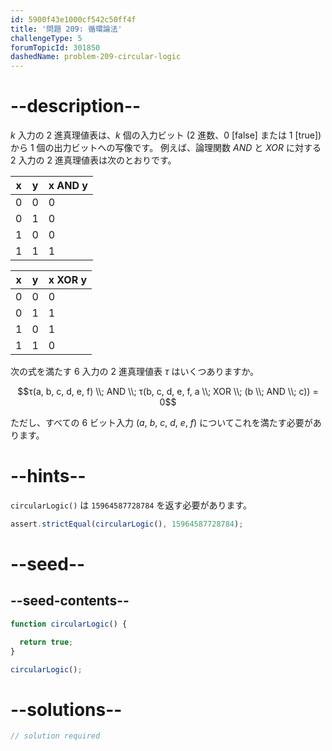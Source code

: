 ```yaml
---
id: 5900f43e1000cf542c50ff4f
title: '問題 209: 循環論法'
challengeType: 5
forumTopicId: 301850
dashedName: problem-209-circular-logic
---
```


# --description--

$k$ 入力の 2 進真理値表は、$k$ 個の入力ビット (2 進数、0 [false] または 1 [true]) から 1 個の出力ビットへの写像です。 例えば、論理関数 $AND$ と $XOR$ に対する $2$ 入力の 2 進真理値表は次のとおりです。

| x | y | x AND y |
| - | - | ------- |
| 0 | 0 | 0       |
| 0 | 1 | 0       |
| 1 | 0 | 0       |
| 1 | 1 | 1       |

| x | y | x XOR y |
| - | - | ------- |
| 0 | 0 | 0       |
| 0 | 1 | 1       |
| 1 | 0 | 1       |
| 1 | 1 | 0       |

次の式を満たす $6$ 入力の 2 進真理値表 $τ$ はいくつありますか。

$$τ(a, b, c, d, e, f) \\; AND \\; τ(b, c, d, e, f, a \\; XOR \\; (b \\; AND \\; c)) = 0$$

ただし、すべての $6$ ビット入力 ($a$, $b$, $c$, $d$, $e$, $f$) についてこれを満たす必要があります。

# --hints--

`circularLogic()` は `15964587728784` を返す必要があります。

```js
assert.strictEqual(circularLogic(), 15964587728784);
```

# --seed--

## --seed-contents--

```js
function circularLogic() {

  return true;
}

circularLogic();
```

# --solutions--

```js
// solution required
```
